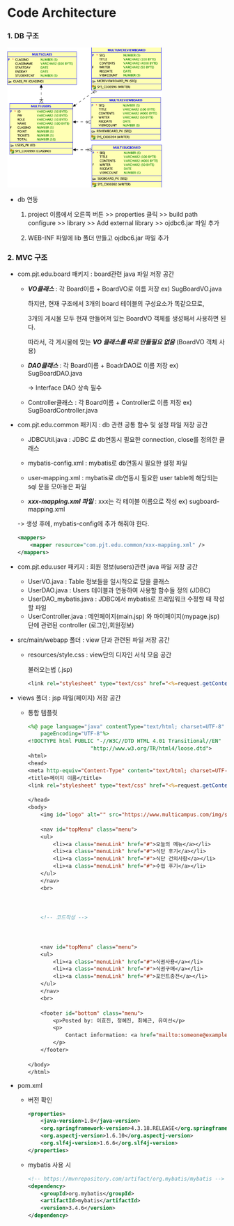 # Code Architecture

### 1. DB 구조

<img src="images/db.png" alt="database_schema" style="zoom:35%;"/>

* db 연동

  1. project 이름에서 오른쪽 버튼 >> properties 클릭 >> build path configure >> library >> Add external library >> ojdbc6.jar 파일 추가

  2. WEB-INF 파일에 lib 폴더 만들고 ojdbc6.jar 파일 추가 

### 2. MVC 구조

* com.pjt.edu.board 패키지 : board관련 java 파일 저장 공간

  - ***VO클래스*** : 각 Board이름 + BoardVO로 이름 저장 ex) SugBoardVO.java 

    하지만, 현재 구조에서 3개의 board 테이블의 구성요소가 똑같으므로, 

    3개의 게시물 모두 현재 만들어져 있는 BoardVO 객체를 생성해서 사용하면 된다.

    따라서, 각 게시물에 맞는 ***VO 클래스를 따로 만들필요 없음*** (BoardVO 객체 사용)

  - ***DAO클래스*** : 각 Board이름 + BoadrDAO로 이름 저장 ex) SugBoardDAO.java

    -> Interface DAO 상속 필수

  - Controller클래스 : 각 Board이름 + Controller로 이름 저장 ex) SugBoardController.java

* com.pjt.edu.common 패키지 : db 관련 공통 함수 및 설정 파일 저장 공간

  * JDBCUtil.java : JDBC 로 db연동시 필요한 connection, close를 정의한 클래스

  * mybatis-config.xml : mybatis로 db연동시 필요한 설정 파일

  * user-mapping.xml : mybatis로 db연동시 필요한 user table에 해당되는 sql 문을 모아놓은 파일

  *  ***xxx-mapping.xml 파일*** : xxx는 각 테이블 이름으로 작성 ex) sugboard-mapping.xml 

    -> 생성 후에, mybatis-config에 추가 해줘야 한다.

    ```xml
    <mappers>
    	<mapper resource="com.pjt.edu.common/xxx-mapping.xml" />
    </mappers>
    ```

* com.pjt.edu.user 패키지 : 회원 정보(users)관련 java 파일 저장 공간

  * UserVO.java : Table 정보들을 일시적으로 담을 클래스
  * UserDAO.java : Users 테이블과 연동하여 사용할 함수들 정의 (JDBC)
  * UserDAO_mybatis.java : JDBC에서 mybatis로 프레임워크 수정할 때 작성할 파일
  * UserController.java : 메인페이지(main.jsp) 와 마이페이지(mypage.jsp) 단에 관련된 controller (로그인,회원정보)

* src/main/webapp 폴더 : view 단과 관련된 파일 저장 공간

  * resources/style.css : view단의 디자인 서식 모음 공간

    불러오는법 (.jsp)

    ```jsp
    <link rel="stylesheet" type="text/css" href="<%=request.getContextPath() %>/resources/style.css" />
    ```

* views 폴더 : jsp 파일(페이지) 저장 공간

  * 통합 템플릿

    ```jsp
    <%@ page language="java" contentType="text/html; charset=UTF-8"
    	pageEncoding="UTF-8"%>
    <!DOCTYPE html PUBLIC "-//W3C//DTD HTML 4.01 Transitional//EN"
    					"http://www.w3.org/TR/html4/loose.dtd">
    <html>
    <head>
    <meta http-equiv="Content-Type" content="text/html; charset=UTF-8">
    <title>페이지 이름</title>
    <link rel="stylesheet" type="text/css" href="<%=request.getContextPath()%>/resources/style.css" />
    
    </head>
    <body>
    	<img id="logo" alt="" src="https://www.multicampus.com/img/saas/main/logo/CUS0001/pc_main.png">
    	
    	<nav id="topMenu" class="menu">
    	<ul>
    		<li><a class="menuLink" href="#">오늘의 메뉴</a></li>
    		<li><a class="menuLink" href="#">식단 후기</a></li>
    		<li><a class="menuLink" href="#">식단 건의사항</a></li>
    		<li><a class="menuLink" href="#">수업 후기</a></li>
    	</ul>
    	</nav>
    	<br>
    	
    	
    	
    	<!-- 코드작성 -->
    
    
    
    	<nav id="topMenu" class="menu">
    	<ul>
    		<li><a class="menuLink" href="#">식권사용</a></li>
    		<li><a class="menuLink" href="#">식권구매</a></li>
    		<li><a class="menuLink" href="#">포인트충전</a></li>
    	</ul>
    	</nav>
    	<br>
    	
    	<footer id="bottom" class="menu">
    		<p>Posted by: 이효진, 정혜진, 최혜근, 유미선</p>
    		<p>
    			Contact information: <a href="mailto:someone@example.com">someone@example.com</a>.
    		</p>
    	</footer>
    	
    </body>
    </html>
    ```

* pom.xml

  * 버전 확인

    ```xml
    <properties>
    	<java-version>1.8</java-version>
    	<org.springframework-version>4.3.18.RELEASE</org.springframework-version>
    	<org.aspectj-version>1.6.10</org.aspectj-version>
    	<org.slf4j-version>1.6.6</org.slf4j-version>
    </properties>
    ```

  * mybatis 사용 시

    ```xml
    <!-- https://mvnrepository.com/artifact/org.mybatis/mybatis -->
    <dependency>
    	<groupId>org.mybatis</groupId>
    	<artifactId>mybatis</artifactId>
    	<version>3.4.6</version>
    </dependency>
    ```

    








